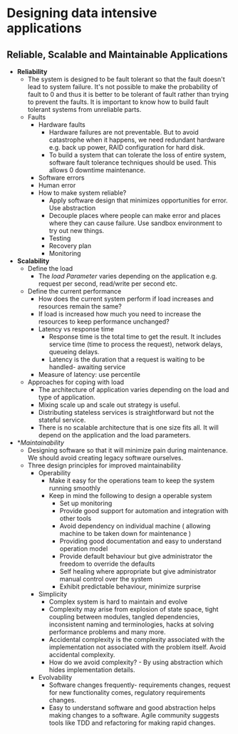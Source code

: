 # Designing data intensive applications

## Reliable, Scalable and Maintainable Applications

- **Reliability**
  - The system is designed to be fault tolerant so that the fault doesn't lead to system failure. It's not possible to make the probability of fault to 0 and thus it is better to be tolerant of fault rather than trying to prevent the faults. It is important to know how to build fault tolerant systems from unreliable parts.
  - Faults
    - Hardware faults
      - Hardware failures are not preventable. But to avoid catastrophe when it happens, we need redundant hardware e.g. back up power, RAID configuration for hard disk.
      - To build a system that can tolerate the loss of entire system, software fault tolerance techniques should be used. This allows 0 downtime maintenance.
    - Software errors
    - Human error
    - How to make system reliable?
      - Apply software design that minimizes opportunities for error. Use abstraction
      - Decouple places where people can make error and places where they can cause failure. Use sandbox environment to try out new things.
      - Testing
      - Recovery plan
      - Monitoring
- **Scalability**
  - Define the load
    - The _load Parameter_ varies depending on the application e.g. request per second, read/write per second etc.
  - Define the current performance
    - How does the current system perform if load increases and resources remain the same?
    - If load is increased how much you need to increase the resources to keep performance unchanged?
    - Latency vs response time
      - Response time is the total time to get the result. It includes service time (time to process the request), network delays, queueing delays.
      - Latency is the duration that a request is waiting to be handled- awaiting service
    - Measure of latency: use percentile
  - Approaches for coping with load
    - The architecture of application varies depending on the load and type of application.
    - Mixing scale up and scale out strategy is useful.
    - Distributing stateless services is straightforward but not the stateful service.
    - There is no scalable architecture that is one size fits all. It will depend on the application and the load parameters.
- \*_Maintainability_
  - Designing software so that it will minimize pain during maintenance. We should avoid creating legacy software ourselves.
  - Three design principles for improved maintainability
    - Operability
      - Make it easy for the operations team to keep the system running smoothly
      - Keep in mind the following to design a operable system
        - Set up monitoring
        - Provide good support for automation and integration with other tools
        - Avoid dependency on individual machine ( allowing machine to be taken down for maintenance )
        - Providing good documentation and easy to understand operation model
        - Provide default behaviour but give administrator the freedom to override the defaults
        - Self healing where appropriate but give administrator manual control over the system
        - Exhibit predictable behaviour, minimize surprise
    - Simplicity
      - Complex system is hard to maintain and evolve
      - Complexity may arise from explosion of state space, tight coupling between modules, tangled dependencies, inconsistent naming and terminologies, hacks at solving performance problems and many more.
      - Accidental complexity is the complexity associated with the implementation not associated with the problem itself. Avoid accidental complexity.
      - How do we avoid complexity? - By using abstraction which hides implementation details.
    - Evolvability
      - Software changes frequently- requirements changes, request for new functionality comes, regulatory requirements changes.
      - Easy to understand software and good abstraction helps making changes to a software. Agile community suggests tools like TDD and refactoring for making rapid changes.
